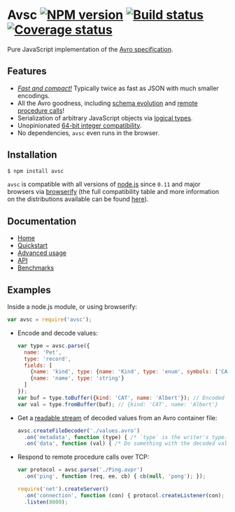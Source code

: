 # Avsc [![NPM version](https://img.shields.io/npm/v/avsc.svg)](https://www.npmjs.com/package/avsc) [![Build status](https://travis-ci.org/mtth/avsc.svg?branch=master)](https://travis-ci.org/mtth/avsc) [![Coverage status](https://coveralls.io/repos/mtth/avsc/badge.svg?branch=master&service=github)](https://coveralls.io/github/mtth/avsc?branch=master)

Pure JavaScript implementation of the [Avro
specification](https://avro.apache.org/docs/current/spec.html).


## Features

+ [*Fast and compact!*][benchmarks] Typically twice as fast as JSON with much
  smaller encodings.
+ All the Avro goodness, including [schema evolution][schema-evolution] and
  [remote procedure calls][rpc]!
+ Serialization of arbitrary JavaScript objects via [logical
  types][logical-types].
+ Unopinionated [64-bit integer compatibility][custom-long].
+ No dependencies, `avsc` even runs in the browser.


## Installation

```bash
$ npm install avsc
```

`avsc` is compatible with all versions of [node.js][] since `0.11` and major
browsers via [browserify][] (the full compatibility table and more information
on the distributions available can be found [here][home]).


## Documentation

+ [Home][home]
+ [Quickstart](https://github.com/mtth/avsc/wiki/Quickstart)
+ [Advanced usage](https://github.com/mtth/avsc/wiki/Advanced-usage)
+ [API](https://github.com/mtth/avsc/wiki/API)
+ [Benchmarks][benchmarks]


## Examples

Inside a node.js module, or using browserify:

```javascript
var avsc = require('avsc');
```

+ Encode and decode values:

  ```javascript
  var type = avsc.parse({
    name: 'Pet',
    type: 'record',
    fields: [
      {name: 'kind', type: {name: 'Kind', type: 'enum', symbols: ['CAT', 'DOG']}},
      {name: 'name', type: 'string'}
    ]
  });
  var buf = type.toBuffer({kind: 'CAT', name: 'Albert'}); // Encoded buffer.
  var val = type.fromBuffer(buf); // {kind: 'CAT', name: 'Albert'}
  ```

+ Get a [readable stream][readable-stream] of decoded values from an Avro
  container file:

  ```javascript
  avsc.createFileDecoder('./values.avro')
    .on('metadata', function (type) { /* `type` is the writer's type. */ })
    .on('data', function (val) { /* Do something with the decoded value. */ });
  ```

+ Respond to remote procedure calls over TCP:

  ```javascript
  var protocol = avsc.parse('./Ping.avpr')
    .on('ping', function (req, ee, cb) { cb(null, 'pong'); });

  require('net').createServer()
    .on('connection', function (con) { protocol.createListener(con); })
    .listen(8000);
  ```


[node.js]: https://nodejs.org/en/
[benchmarks]: https://github.com/mtth/avsc/wiki/Benchmarks
[schema-evolution]: https://github.com/mtth/avsc/wiki/Advanced-usage#schema-evolution
[logical-types]: https://github.com/mtth/avsc/wiki/Advanced-usage#logical-types
[custom-long]: https://github.com/mtth/avsc/wiki/Advanced-usage#custom-long-types
[readable-stream]: https://nodejs.org/api/stream.html#stream_class_stream_readable
[browserify]: http://browserify.org/
[home]: https://github.com/mtth/avsc/wiki
[rpc]: https://github.com/mtth/avsc/wiki/Quickstart#and-rpc
